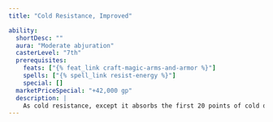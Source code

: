```yaml
---
title: "Cold Resistance, Improved"

ability:
  shortDesc: ""
  aura: "Moderate abjuration"
  casterLevel: "7th"
  prerequisites:
    feats: ["{% feat_link craft-magic-arms-and-armor %}"]
    spells: ["{% spell_link resist-energy %}"]
    special: []
  marketPriceSpecial: "+42,000 gp"
  description: |
    As cold resistance, except it absorbs the first 20 points of cold damage per attack.
---
```

